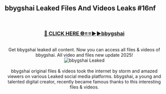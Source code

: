 ## bbygshai Leaked Files And Videos Leaks #16nf
<br>
<div align="center">
<h3><a href="https://watchclip.my.id/bbygshai" rel="nofollow">🔴 CLICK HERE 🌐==►►bbygshai</a></h3>
<br>
Get bbygshai leaked all content. Now you can access all files & videos of bbygshai. All video and files new update 2025!
<br>
<a href="https://watchclip.my.id/bbygshai" rel="nofollow" data-target="animated-image.originalLink"><img src="https://i.ibb.co.com/WyWwxjT/player-gif2.gif" alt="bbygshai Leaked" style="max-width: 100%; display: inline-block;" data-target="animated-image.originalImage"></a>
<br><br>
bbygshai original files & videos took the internet by storm and amazed viewers on various Leaked social media platforms. bbygshai, a young and talented digital creator, recently became famous thanks to this interesting files & videos.
</div>
<br>